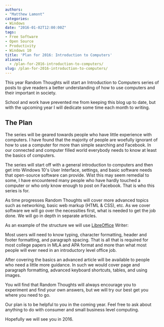 ```yaml
---
authors: 
- "Matthew Lamont"
categories:
- Windows
date: "2016-01-02T12:00:00Z"
tags:
- Free Software
- Open Source
- Productivity
- Windows 10
title: 'Plan for 2016: Introduction to Computers'
aliases:
  - /plan-for-2016-introduction-to-computers/
slug: /plan-for-2016-introduction-to-computers/
---
```


This year Random Thoughts will start an Introduction to Computers series of posts to give readers a better understanding of how to use computers and their important in society.

School and work have prevented me from keeping this blog up to date, but with the upcoming year I will dedicate some time each month to writing.

## The Plan

The series will be geared towards people who have little experience with computers. I have found that the majority of people are woefully ignorant of how to use a computer for more than simple searching and Facebook. In our connected and computer filled world everybody needs to know at least the basics of computers.

The series will start off with a general introduction to computers and then get into Windows 10's User Interface, settings, and basic software needs that open-source software can provide. Wist this may seem remedial to some, I have encountered many people who have hardly touched a computer or who only know enough to post on Facebook. That is who this series is for.

As time progresses Random Thoughts will cover more advanced topics such as networking, basic web markup (HTML &amp; CSS), etc. As we cover software we will go over the necessities first, what is needed to get the job done. We will go in depth in separate articles. 

As an example of the structure we will use [LibreOffice](https://www.libreoffice.org/download/libreoffice-fresh/) Writer:

Most users will need to know typing, character formatting, header and footer formatting, and paragraph spacing. That is all that is required for most college papers in MLA and APA format and more than what most people will ever need in an introductory level office job. 

After covering the basics an advanced article will be available to people who need a little more guidance. In such we would cover page and paragraph formatting, advanced keyboard shortcuts, tables, and using images. 

You will find that Random Thoughts will always encourage you to experiment and find your own answers, but we will try our best get you where you need to go.

Our plan is to be helpful to you in the coming year. Feel free to ask about anything to do with consumer and small business level computing.

Hopefully we will see you in 2016.

